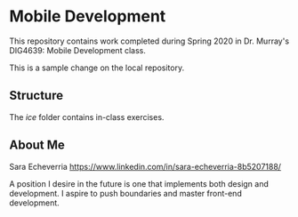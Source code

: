 # Mobile Development
This repository contains work completed during Spring 2020 in Dr. Murray's DIG4639: Mobile Development class.

This is a sample change on the local repository. 


## Structure
The *ice* folder contains in-class exercises. 

## About Me
Sara Echeverria 
https://www.linkedin.com/in/sara-echeverria-8b5207188/

A position I desire in the future is one that implements both design and development. I aspire to push boundaries and master front-end development. 

